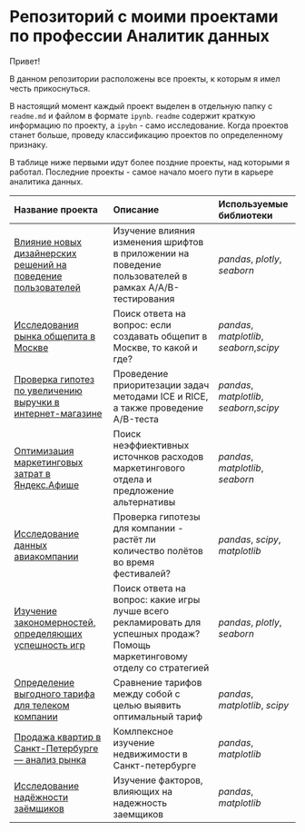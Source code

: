 # Репозиторий с моими проектами по профессии Аналитик данных

Привет!

В данном репозитории расположены все проекты, к которым я имел честь прикоснуться. 

В настоящий момент каждый проект выделен в отдельную папку с `readme.md` и файлом в формате `ipynb`. `readme` содержит краткую информацию по проекту, а `ipybn` - само исследование. Когда проектов станет больше, проведу классификацию проектов по определенному признаку. 


В таблице ниже первыми идут более поздние проекты, над которыми я работал. Последние проекты - самое начало моего пути в карьере аналитика данных.


| Название проекта | Описание | Используемые библиотеки | 
| :---------------------- | :---------------------- | :---------------------- |
| [Влияние новых дизайнерских решений на поведение пользователей](aab-fonts) | Изучение влияния изменения шрифтов в приложении на поведение пользователей в рамках A/A/B-тестирования| *pandas*, *plotly*, *seaborn* |
|[ Исследования рынка общепита в Москве](Catering%20est.%20market)| Поиск ответа на вопрос: если создавать общепит в Москве, то какой и где? | *pandas*, *matplotlib*, *seaborn*,*scipy* |
|[Проверка гипотез по увеличению выручки в интернет-магазине](ABtest%20plus%20ICE%20RICE)|  Проведение приоритезации задач методами ICE и RICE, а также проведение A/B-теста| *pandas*, *matplotlib*, *seaborn*,*scipy* |
|[Оптимизация маркетинговых затрат в Яндекс.Афише](Marketing%20costs)| Поиск неэффиективных источнков расходов маркетингового отдела и предложение альтернативы  | *pandas*, *matplotlib*, *seaborn* |
|[Исследование данных авиакомпании](Avia-research)| Проверка гипотезы для компании - растёт ли количество полётов во время фестивалей?| *pandas*, *scipy*, *matplotlib* |
|[Изучение закономерностей, определяющих успешность игр](Computer%20Sales)| Поиск ответа на вопрос: какие игры лучше всего рекламировать для успешных продаж? Помощь маркетинговому отделу со стратегией| *pandas*, *plotly*, *seaborn* |
|[Определение выгодного тарифа для телеком компании](Plan%20research)| Сравнение тарифов между собой с целью выявить оптимальный тариф| *pandas*, *matplotlib*, *scipy* |
|[Продажа квартир в Санкт-Петербурге — анализ рынка](flats%20research)| Комлпексное изучение недвижимости в Санкт-петербурге| *pandas*, *matplotlib* |
|[Исследование надёжности заёмщиков](Borrower%20reliability)| Изучение факторов, влияющих на надежность заемщиков| *pandas*, *matplotlib* |
